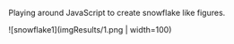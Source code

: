 Playing around JavaScript to create snowflake like figures.

![snowflake1](imgResults/1.png | width=100)
